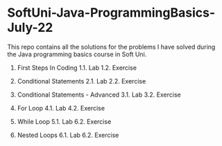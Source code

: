 # SoftUni-Java-ProgrammingBasics-July-22
This repo contains all the solutions for the problems I have solved during the Java programming basics course in Soft Uni. 

1. First Steps In Coding
1.1. Lab
1.2. Exercise

2. Conditional Statements
2.1. Lab
2.2. Exercise

3. Conditional Statements - Advanced
3.1. Lab
3.2. Exercise

4. For Loop
4.1. Lab
4.2. Exercise

5. While Loop
5.1. Lab
6.2. Exercise

6. Nested Loops
6.1. Lab
6.2. Exercise
